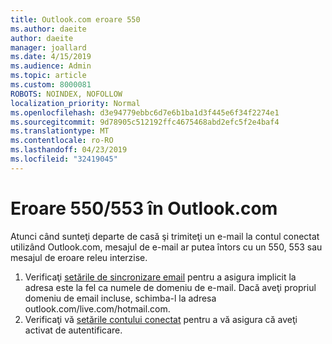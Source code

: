 ```yaml
---
title: Outlook.com eroare 550
ms.author: daeite
author: daeite
manager: joallard
ms.date: 4/15/2019
ms.audience: Admin
ms.topic: article
ms.custom: 8000081
ROBOTS: NOINDEX, NOFOLLOW
localization_priority: Normal
ms.openlocfilehash: d3e94779ebbc6d7e6b1ba1d3f445e6f34f2274e1
ms.sourcegitcommit: 9d78905c512192ffc4675468abd2efc5f2e4baf4
ms.translationtype: MT
ms.contentlocale: ro-RO
ms.lasthandoff: 04/23/2019
ms.locfileid: "32419045"
---
```

# <a name="error-550553-in-outlookcom"></a>Eroare 550/553 în Outlook.com

Atunci când sunteţi departe de casă şi trimiteţi un e-mail la contul conectat utilizând Outlook.com, mesajul de e-mail ar putea întors cu un 550, 553 sau mesajul de eroare releu interzise.
1. Verificaţi [setările de sincronizare email](https://go.microsoft.com/fwlink/?linkid=2031283) pentru a asigura implicit la adresa este la fel ca numele de domeniu de e-mail. Dacă aveţi propriul domeniu de email incluse, schimba-l la adresa outlook.com/live.com/hotmail.com.
2. Verificaţi vă [setările contului conectat](https://go.microsoft.com/fwlink/?linkid=875264&clcid=0x409) pentru a vă asigura că aveţi activat de autentificare.